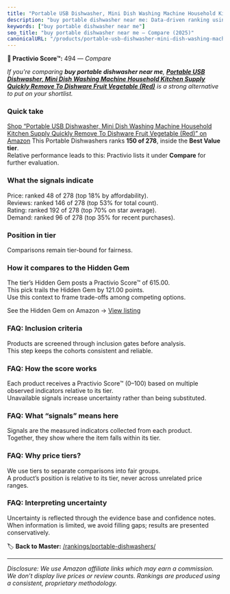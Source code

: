 ```yaml
---
title: "Portable USB Dishwasher, Mini Dish Washing Machine Household Kitchen Supply Quickly Remove To Dishware Fruit Vegetable (Red)"
description: "buy portable dishwasher near me: Data-driven ranking using the Practivio Score™. Positioned by quality, value, demand, findability, momentum."
keywords: ["buy portable dishwasher near me"]
seo_title: "buy portable dishwasher near me — Compare (2025)"
canonicalURL: "/products/portable-usb-dishwasher-mini-dish-washing-machine-household-kitchen-supply-quickly-remove-to-dishware-fruit-vegetable-red-B0C8KR8MYN/"
---
```


**🛒 Practivio Score™:** 494 — _Compare_


*If you're comparing **buy portable dishwasher near me**, **[Portable USB Dishwasher, Mini Dish Washing Machine Household Kitchen Supply Quickly Remove To Dishware Fruit Vegetable (Red)](https://www.amazon.com/dp/B0C8KR8MYN?tag=practivio-20)** is a strong alternative to put on your shortlist.*
### Quick take
[Shop “Portable USB Dishwasher, Mini Dish Washing Machine Household Kitchen Supply Quickly Remove To Dishware Fruit Vegetable (Red)” on Amazon](https://www.amazon.com/dp/B0C8KR8MYN?tag=practivio-20)
This Portable Dishwashers ranks **150 of 278**, inside the **Best Value tier**.  
Relative performance leads to this: Practivio lists it under **Compare** for further evaluation.

### What the signals indicate
Price: ranked 48 of 278 (top 18% by affordability).  
Reviews: ranked 146 of 278 (top 53% for total count).  
Rating: ranked 192 of 278 (top 70% on star average).  
Demand: ranked 96 of 278 (top 35% for recent purchases).

### Position in tier
Comparisons remain tier-bound for fairness.

### How it compares to the Hidden Gem
The tier’s Hidden Gem posts a Practivio Score™ of 615.00.  
This pick trails the Hidden Gem by 121.00 points.  
Use this context to frame trade-offs among competing options.  

See the Hidden Gem on Amazon → [View listing](https://www.amazon.com/dp/B00K8FS5R2?tag=practivio-20)

### FAQ: Inclusion criteria
Products are screened through inclusion gates before analysis.  
This step keeps the cohorts consistent and reliable.

### FAQ: How the score works
Each product receives a Practivio Score™ (0–100) based on multiple observed indicators relative to its tier.  
Unavailable signals increase uncertainty rather than being substituted.

### FAQ: What “signals” means here
Signals are the measured indicators collected from each product.  
Together, they show where the item falls within its tier.

### FAQ: Why price tiers?
We use tiers to separate comparisons into fair groups.  
A product’s position is relative to its tier, never across unrelated price ranges.

### FAQ: Interpreting uncertainty
Uncertainty is reflected through the evidence base and confidence notes.  
When information is limited, we avoid filling gaps; results are presented conservatively.

<!-- Missing template for Compare/CompareWithinPriceClass -->


🏷️ **Back to Master:** [/rankings/portable-dishwashers/](/rankings/portable-dishwashers/)

---
_Disclosure: We use Amazon affiliate links which may earn a commission. We don’t display live prices or review counts. Rankings are produced using a consistent, proprietary methodology._

